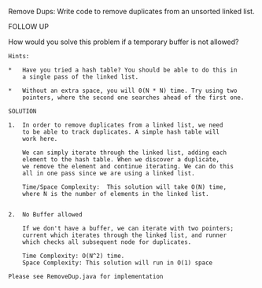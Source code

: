 Remove Dups: Write code to remove duplicates from an unsorted linked list.

FOLLOW UP

How would you solve this problem if a temporary buffer is not
allowed?

    Hints:

    *   Have you tried a hash table? You should be able to do this in
        a single pass of the linked list.

    *   Without an extra space, you will 0(N * N) time. Try using two
        pointers, where the second one searches ahead of the first one.

    SOLUTION

    1.  In order to remove duplicates from a linked list, we need 
        to be able to track duplicates. A simple hash table will
        work here.

        We can simply iterate through the linked list, adding each
        element to the hash table. When we discover a duplicate,
        we remove the element and continue iterating. We can do this
        all in one pass since we are using a linked list.

        Time/Space Complexity:  This solution will take O(N) time,
        where N is the number of elements in the linked list.


    2.  No Buffer allowed
         
        If we don't have a buffer, we can iterate with two pointers;
        current which iterates through the linked list, and runner
        which checks all subsequent node for duplicates.

        Time Complexity: O(N^2) time.
        Space Complexity: This solution will run in O(1) space

    Please see RemoveDup.java for implementation

